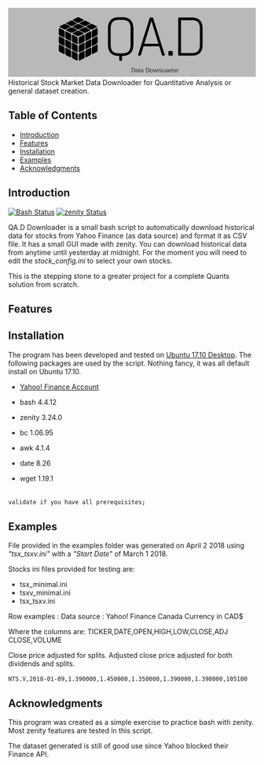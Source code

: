 ![Logo](media/qad_logo2.png)
Historical Stock Market Data Downloader for Quantitative Analysis or general dataset creation.

## Table of Contents

- [Introduction](#introduction)
- [Features](#features)
- [Installation](#installation)
- [Examples](#examples)
- [Acknowledgments](#acknowledgments)

## Introduction

[![Bash Status](https://img.shields.io/badge/bash-4.4.12-blue.svg)](https://img.shields.io/badge/bash-4.4.12-blue.svg)
[![zenity Status](https://img.shields.io/badge/zenity-3.24.0-pink.svg)](https://img.shields.io/badge/zenity-3.24.0-pink.svg)

QA.D Downloader is a small bash script to automatically download historical data for stocks from Yahoo Finance (as data source) and format it as CSV file. It has a small GUI made with zenity. You can download historical data from anytime until yesterday at midnight. For the moment you will need to edit the *stock_config.ini* to select your own stocks.

This is the stepping stone to a greater project for a complete Quants solution from scratch.

## Features

## Installation
The program has been developed and tested on [Ubuntu 17.10 Desktop](https://www.ubuntu.com/download/desktop). The following packages are used by the script. Nothing fancy, it was all default install on Ubuntu 17.10.

* [Yahoo! Finance Account](https://login.yahoo.com/config/login?.intl=ca&.lang=en-CA&.src=finance&.done=https%3A%2F%2Fca.finance.yahoo.com%2F)

* bash 4.4.12
* zenity 3.24.0
* bc 1.06.95
* awk 4.1.4
* date 8.26
* wget 1.19.1

```bash

validate if you have all prerequisites;

```

## Examples
File provided in the examples folder was generated on April 2 2018 using *"tsx_tsxv.ini"* with a *"Start Date"* of March 1 2018.

Stocks ini files provided for testing are:
- tsx_minimal.ini
- tsxv_minimal.ini
- tsx_tsxv.ini

Row examples :
Data source : Yahoo! Finance Canada
Currency in CAD$

Where the columns are:
TICKER,DATE,OPEN,HIGH,LOW,CLOSE,ADJ CLOSE,VOLUME

Close price adjusted for splits. Adjusted close price adjusted for both dividends and splits.
```
NTS.V,2018-01-09,1.390000,1.450000,1.350000,1.390000,1.390000,105100
```





## Acknowledgments

This program was created as a simple exercise to practice bash with zenity. Most zenity features are tested in this script.

The dataset generated is still of good use since Yahoo blocked their Finance API.

